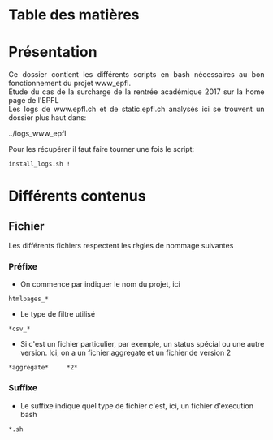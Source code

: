 # Table des matières


# Présentation

<p align="justify">
Ce dossier contient les différents scripts en bash nécessaires au bon fonctionnement du projet www_epfl.<br>
Etude du cas de la surcharge de la rentrée académique 2017 sur la home page de l'EPFL<br>
Les logs de www.epfl.ch et de static.epfl.ch analysés ici se trouvent un dossier plus haut dans:

../logs_www_epfl

Pour les récupérer il faut faire tourner une fois le script:
```
install_logs.sh !
```
</p>

# Différents contenus

## Fichier

Les différents fichiers respectent les règles de nommage suivantes

### Préfixe

* On commence par indiquer le nom du projet, ici
```
htmlpages_*
```

* Le type de filtre utilisé
```
*csv_*
```

* Si c'est un fichier particulier, par exemple, un status spécial ou une autre version. Ici, on a un fichier aggregate et un fichier
de version 2
```
*aggregate*     *2*
```

### Suffixe

* Le suffixe indique quel type de fichier c'est, ici, un fichier d'éxecution bash
```
*.sh
```
